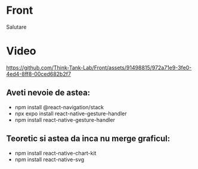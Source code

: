 # Front
Salutare

# Video
https://github.com/Think-Tank-Lab/Front/assets/91498815/972a71e9-3fe0-4ed4-8ff8-00ced682b2f7



## Aveti nevoie de astea:
- npm install @react-navigation/stack
- npx expo install react-native-gesture-handler
- npm install react-native-gesture-handler

## Teoretic si astea da inca nu merge graficul:
- npm install react-native-chart-kit
- npm install react-native-svg
